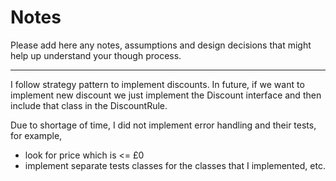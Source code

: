 # Notes

Please add here any notes, assumptions and design decisions that might help up understand your though process.

------
I follow strategy pattern to implement discounts. In future, if we want to implement new discount we just implement the Discount interface and then include that class in the DiscountRule.


Due to shortage of time, I did not implement error handling and their tests, for example, 
- look for price which is <= £0
- implement separate tests classes for the classes that I implemented, etc.
